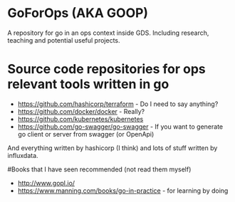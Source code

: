 # GoForOps (AKA GOOP)
A repository for go in an ops context inside GDS. Including research, teaching and potential useful projects.

# Source code repositories for ops relevant tools written in go

* https://github.com/hashicorp/terraform - Do I need to say anything? 
* https://github.com/docker/docker - Really?
* https://github.com/kubernetes/kubernetes
* https://github.com/go-swagger/go-swagger - If you want to generate go client or server from swagger (or OpenApi)

And everything written by hashicorp (I think) and lots of stuff written by influxdata.

 
#Books that I have seen recommended (not read them myself)

* http://www.gopl.io/
* https://www.manning.com/books/go-in-practice - for learning by doing

